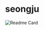 # seongju


![Readme Card](https://github-readme-stats.vercel.app/api/pin/?username=pengisblue&repo=AlgorithmStudy)
